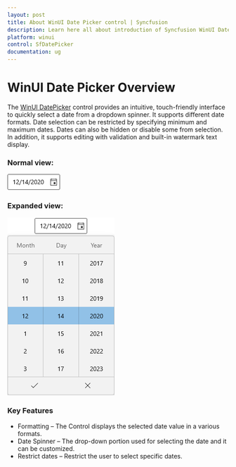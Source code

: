 ```yaml
---
layout: post
title: About WinUI Date Picker control | Syncfusion
description: Learn here all about introduction of Syncfusion WinUI Date Picker control with an intuitive, touch-friendly support.
platform: winui
control: SfDatePicker
documentation: ug
---
```


# WinUI Date Picker Overview

The [WinUI DatePicker](https://www.syncfusion.com/winui-controls/DatePicker) control provides an intuitive, touch-friendly interface to quickly select a date from a dropdown spinner. It supports different date formats. Date selection can be restricted by specifying minimum and maximum dates. Dates can also be hidden or disable some from selection. In addition, it supports editing with validation and built-in watermark text display.

### Normal view:

![SfDatePicker with normal view](Overview_images/Overview_img1.png)

### Expanded view:

![SfDatePicker with dropdown date spinner](Overview_images/Overview_img2.png)

### Key Features

* Formatting – The Control displays the selected date value in a various formats.
* Date Spinner – The drop-down portion used for selecting the date and it can be customized.
* Restrict dates – Restrict the user to select specific dates.

